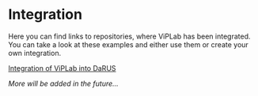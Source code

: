 # Integration

Here you can find links to repositories, where ViPLab has been integrated. You can take a look at these examples and either use them or create your own integration.

[Integration of ViPLab into DaRUS](https://example.com/)

*More will be added in the future...*
